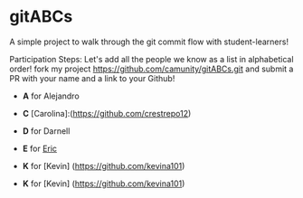 # gitABCs
A simple project to walk through the git commit flow with student-learners!

Participation Steps: 
Let's add all the people we know as a list in alphabetical order!
fork my project https://github.com/camunity/gitABCs.git and submit a PR with your name and a link to your Github! 

* **A** for Alejandro
* **C** [Carolina]:(https://github.com/crestrepo12) 
* **D** for Darnell 
* **E** for [Eric](https://github.com/husheric)
* **K** for [Kevin] (https://github.com/kevina101)


* **K** for [Kevin] (https://github.com/kevina101)
